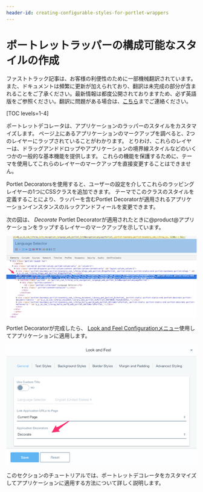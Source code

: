 ```yaml
---
header-id: creating-configurable-styles-for-portlet-wrappers
---
```


# ポートレットラッパーの構成可能なスタイルの作成

<p class="alert alert-info"><span class="wysiwyg-color-blue120">ファストトラック記事は、お客様の利便性のために一部機械翻訳されています。また、ドキュメントは頻繁に更新が加えられており、翻訳は未完成の部分が含まれることをご了承ください。最新情報は都度公開されておりますため、必ず英語版をご参照ください。翻訳に問題がある場合は、<a href="mailto:support-content-jp@liferay.com">こちら</a>までご連絡ください。</span></p>

[TOC levels=1-4]

ポートレットデコレータは、アプリケーションのラッパーのスタイルをカスタマイズします。 ページ上にあるアプリケーションのマークアップを調べると、2つのレイヤーにラップされていることがわかります。 とりわけ、これらのレイヤーは、ドラッグアンドドロップやアプリケーションの境界線スタイルなどのいくつかの一般的な基本機能を提供します。 これらの機能を保護するために、テーマを使用してこれらのレイヤーのマークアップを直接変更することはできません。

Portlet Decoratorsを使用すると、ユーザーの設定を介してこれらのラッピングレイヤーの1つにCSSクラスを追加できます。 テーマでこのクラスのスタイルを定義することにより、ラッパーを含むPortlet Decoratorが適用されるアプリケーションインスタンスのルックアンドフィールを変更できます。

次の図は、 *Decorate* Portlet Decoratorが適用されたときに@product@アプリケーションをラップするレイヤーのマークアップを示しています。

![図1：ポートレットデコレータは、デコレータのCSSクラスをアプリケーションのラッパーに追加します](../../../../images/portlet-application-markup.png)

Portlet Decoratorが完成したら、 [Look and Feel Configurationメニュー](/docs/7-1/user/-/knowledge_base/u/look-and-feel-configuration)使用してアプリケーションに適用します。

![図2：ルックアンドフィールの構成メニューからポートレットデコレータを適用できます](../../../../images/app-decor-look-and-feel.png)

このセクションのチュートリアルでは、ポートレットデコレータをカスタマイズしてアプリケーションに適用する方法について詳しく説明します。
